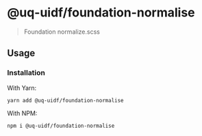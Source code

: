 # @uq-uidf/foundation-normalise

> Foundation normalize.scss

## Usage

### Installation

With Yarn:
```shell
yarn add @uq-uidf/foundation-normalise
```

With NPM:
```shell
npm i @uq-uidf/foundation-normalise
```
